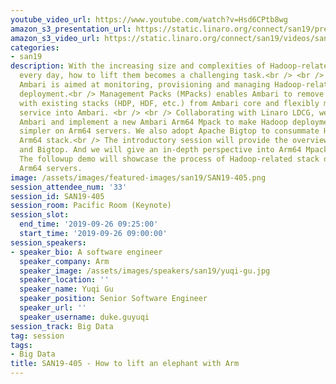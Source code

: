 ```yaml
---
youtube_video_url: https://www.youtube.com/watch?v=Hsd6CPtb8wg
amazon_s3_presentation_url: https://static.linaro.org/connect/san19/presentations/san19-405.pdf
amazon_s3_video_url: https://static.linaro.org/connect/san19/videos/san19-405.mp4
categories:
- san19
description: With the increasing size and complexities of Hadoop-related clusters
  every day, how to lift them becomes a challenging task.<br /> <br /> The Apache
  Ambari is aimed at monitoring, provisioning and managing Hadoop-related ecosystem
  deployment.<br /> Management Packs (MPacks) enables Ambari to remove the tight coupling
  with existing stacks (HDP, HDF, etc.) from Ambari core and flexibly manage any Hadoop-related
  service into Ambari. <br /> <br /> Collaborating with Linaro LDCG, we validate Apache
  Ambari and implement a new Ambari Arm64 Mpack to make Hadoop deployment and management
  simpler on Arm64 servers. We also adopt Apache Bigtop to consummate Hadoop-related
  Arm64 stack.<br /> The introductory session will provide the overview of Ambari
  and Bigtop. And we will give an in-depth perspective into Arm64 Mpacks architecture.
  The followup demo will showcase the process of Hadoop-related stack deployment on
  Arm64 servers.
image: /assets/images/featured-images/san19/SAN19-405.png
session_attendee_num: '33'
session_id: SAN19-405
session_room: Pacific Room (Keynote)
session_slot:
  end_time: '2019-09-26 09:25:00'
  start_time: '2019-09-26 09:00:00'
session_speakers:
- speaker_bio: A software engineer
  speaker_company: Arm
  speaker_image: /assets/images/speakers/san19/yuqi-gu.jpg
  speaker_location: ''
  speaker_name: Yuqi Gu
  speaker_position: Senior Software Engineer
  speaker_url: ''
  speaker_username: duke.guyuqi
session_track: Big Data
tag: session
tags:
- Big Data
title: SAN19-405 - How to lift an elephant with Arm
---
```

